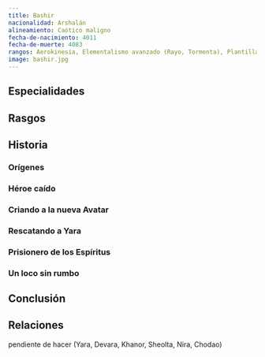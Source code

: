 ```yaml
---
title: Bashir
nacionalidad: Arshalán
alineamiento: Caótico maligno
fecha-de-nacimiento: 4011
fecha-de-muerte: 4083
rangos: Aerokinesia, Elementalismo avanzado (Rayo, Tormenta), Plantilla de Aire
image: bashir.jpg
---
```


## Especialidades



## Rasgos



## Historia

### Orígenes



### Héroe caído



### Criando a la nueva Avatar



### Rescatando a Yara



### Prisionero de los Espíritus



### Un loco sin rumbo



## Conclusión



## Relaciones

pendiente de hacer (Yara, Devara, Khanor, Sheolta, Nira, Chodao)